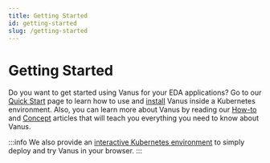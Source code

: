 ```yaml
---
title: Getting Started
id: getting-started
slug: /getting-started
---
```


# Getting Started

Do you want to get started using Vanus for your EDA applications? Go to our [Quick Start](getting-started/quick-start.md)
page to learn how to use and [install](getting-started/installation.md) Vanus inside a Kubernetes environment. Also, you can 
learn more about Vanus by reading our [How-to](how-to.md) and [Concept](introduction/concepts.md) articles that will teach you 
everything you need to know about Vanus.

:::info
We also provide an [interactive Kubernetes environment](https://play.linkall.com) to simply deploy and try Vanus in your browser.
:::